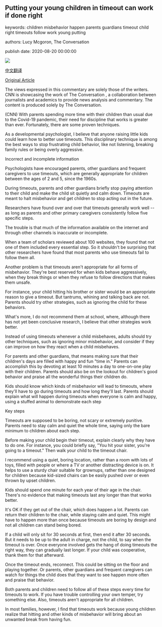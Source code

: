 ## Putting your young children in timeout can work if done right

keywords: children misbehavior happen parents guardians timeout child right timeouts follow work young putting

authors: Lucy Mcgoron, The Conversation

publish date: 2020-08-20 00:00:00

![](https://cdn.cnn.com/cnnnext/dam/assets/200819172804-timeout-chair-stock-super-tease.jpg)

[中文翻译](Putting%20your%20young%20children%20in%20timeout%20can%20work%20if%20done%20right_zh.md)

[Original Article](https://edition.cnn.com/2020/08/20/health/timeouts-done-right-work-wellness-partner/index.html)

The views expressed in this commentary are solely those of the writers. CNN is showcasing the work of The Conversation , a collaboration between journalists and academics to provide news analysis and commentary. The content is produced solely by The Conversation.

(CNN) With parents spending more time with their children than usual due to the Covid-19 pandemic, their need for discipline that works is greater than ever. Fortunately, there are some proven techniques.

As a developmental psychologist, I believe that anyone raising little kids could learn how to better use timeouts. This disciplinary technique is among the best ways to stop frustrating child behavior, like not listening, breaking family rules or being overly aggressive.

Incorrect and incomplete information

Psychologists have encouraged parents, other guardians and frequent caregivers to use timeouts, which are generally appropriate for children between the ages of 2 and 5, since the 1960s.

During timeouts, parents and other guardians briefly stop paying attention to their child and make the child sit quietly and calm down. Timeouts are meant to halt misbehavior and get children to stop acting out in the future.

Researchers have found over and over that timeouts generally work well -- as long as parents and other primary caregivers consistently follow five specific steps.

The trouble is that much of the information available on the internet and through other channels is inaccurate or incomplete.

When a team of scholars reviewed about 100 websites, they found that not one of them included every essential step. So it shouldn't be surprising that other researchers have found that most parents who use timeouts fail to follow them all.

Another problem is that timeouts aren't appropriate for all forms of misbehavior. They're best reserved for when kids behave aggressively, when they break things or when they refuse to follow directions that makes them unsafe.

For instance, your child hitting his brother or sister would be an appropriate reason to give a timeout. But tantrums, whining and talking back are not. Parents should try other strategies, such as ignoring the child for these behaviors.

What's more, I do not recommend them at school, where, although there has not yet been conclusive research, I believe that other strategies work better.

Instead of using timeouts whenever a child misbehaves, adults should try other techniques, such as ignoring minor misbehavior, and consider if they can improve on how they react when a child misbehaves.

For parents and other guardians, that means making sure that their children's days are filled with happy and fun "time in." Parents can accomplish this by devoting at least 10 minutes a day to one-on-one play with their children. Parents should also be on the lookout for children's good behavior and praise all the wonderful things their children do.

Kids should know which kinds of misbehavior will lead to timeouts, where they'll have to go during timeouts and how long they'll last. Parents should explain what will happen during timeouts when everyone is calm and happy, using a stuffed animal to demonstrate each step

Key steps

Timeouts are supposed to be boring, not scary or extremely punitive. Parents need to stay calm and quiet the whole time, saying only the bare minimum to children about each step.

Before making your child begin their timeout, explain clearly why they have to do one. For instance, you could briefly say, "You hit your sister, you're going to a timeout." Then walk your child to the timeout chair.

I recommend using a quiet, boring location, rather than a room with lots of toys, filled with people or where a TV or another distracting device is on. It helps to use a sturdy chair suitable for grownups, rather than one designed for children because kid-sized chairs can be easily pushed over or even thrown by upset children.

Kids should spend one minute for each year of their age in the chair. There's no evidence that making timeouts last any longer than that works better.

It's OK if they get out of the chair, which does happen a lot. Parents can return their children to the chair, while staying calm and quiet. This might have to happen more than once because timeouts are boring by design and not all children can stand being bored.

If a child will only sit for 30 seconds at first, then end it after 30 seconds. But it needs to be up to the adult in charge, not the child, to say when the timeout is over. Once everyone involved gets the hang of doing timeouts the right way, they can gradually last longer. If your child was cooperative, thank them for that afterward.

Once the timeout ends, reconnect. This could be sitting on the floor and playing together. Or parents, other guardians and frequent caregivers can watch for things the child does that they want to see happen more often and praise that behavior.

Both parents and children need to follow all of these steps every time for timeouts to work. If you have trouble controlling your own temper, try something else. Also, timeouts aren't appropriate for all children.

In most families, however, I find that timeouts work because young children realize that hitting and other kinds of misbehavior will bring about an unwanted break from having fun.